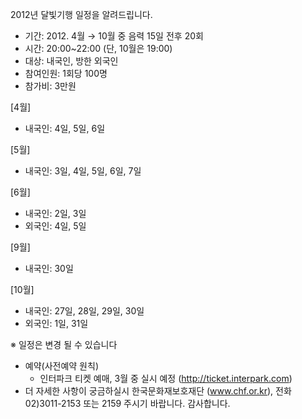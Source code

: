 2012년 달빛기행 일정을 알려드립니다.
- 기간: 2012. 4월 → 10월 중 음력 15일 전후 20회
- 시간: 20:00~22:00 (단, 10월은 19:00)
- 대상: 내국인, 방한 외국인
- 참여인원: 1회당 100명
- 참가비: 3만원

[4월]
- 내국인: 4일, 5일, 6일

[5월]
- 내국인: 3일, 4일, 5일, 6일, 7일

[6월]
- 내국인: 2일, 3일
- 외국인: 4일, 5일

[9월]
- 내국인: 30일

[10월]
- 내국인: 27일, 28일, 29일, 30일
- 외국인: 1일, 31일

※ 일정은 변경 될 수 있습니다
- 예약(사전예약 원칙)
  - 인터파크 티켓 예매, 3월 중 실시 예정 (http://ticket.interpark.com)
- 더 자세한 사항이 궁금하실시 한국문화재보호재단 (www.chf.or.kr), 전화 02)3011-2153 또는 2159 주시기 바랍니다. 감사합니다.